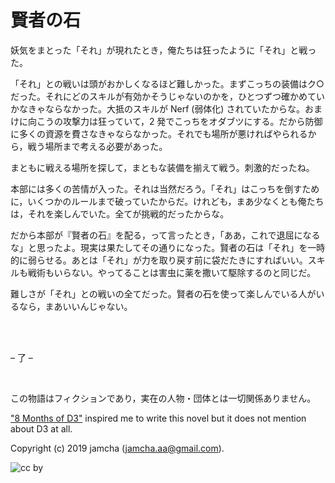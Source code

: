 

# 賢者の石

妖気をまとった「それ」が現れたとき，俺たちは狂ったように「それ」と戦った。  

「それ」との戦いは頭がおかしくなるほど難しかった。まずこっちの装備はク○だった。それにどのスキルが有効かそうじゃないのかを，ひとつずつ確かめていかなきゃならなかった。大抵のスキルが Nerf (弱体化) されていたからな。おまけに向こうの攻撃力は狂っていて，2 発でこっちをオダブツにする。だから防御に多くの資源を費さなきゃならなかった。それでも場所が悪ければやられるから，戦う場所まで考える必要があった。  

まともに戦える場所を探して，まともな装備を揃えて戦う。刺激的だったね。  

本部には多くの苦情が入った。それは当然だろう。「それ」はこっちを倒すために，いくつかのルールまで破っていたからだ。けれども，まあ少なくとも俺たちは，それを楽しんでいた。全てが挑戦的だったからな。  

だから本部が『賢者の石』を配る，って言ったとき，「ああ，これで退屈になるな」と思ったよ。現実は果たしてその通りになった。賢者の石は「それ」を一時的に弱らせる。あとは「それ」が力を取り戻す前に袋だたきにすればいい。スキルも戦術もいらない。やってることは害虫に薬を撒いて駆除するのと同じだ。  

難しさが「それ」との戦いの全てだった。賢者の石を使って楽しんでいる人がいるなら，まあいいんじゃない。  

<br>  
<br>  

&#x2013; 了 &#x2013;  

<br>  

この物語はフィクションであり，実在の人物・団体とは一切関係ありません。  

["8 Months of D3"](https://www.youtube.com/watch?v=nvwbtmfIeUA) inspired me to write this novel but it does not mention about D3 at all.  

Copyright (c) 2019 jamcha (jamcha.aa@gmail.com).  

![cc by](https://i.creativecommons.org/l/by/4.0/88x31.png)  

